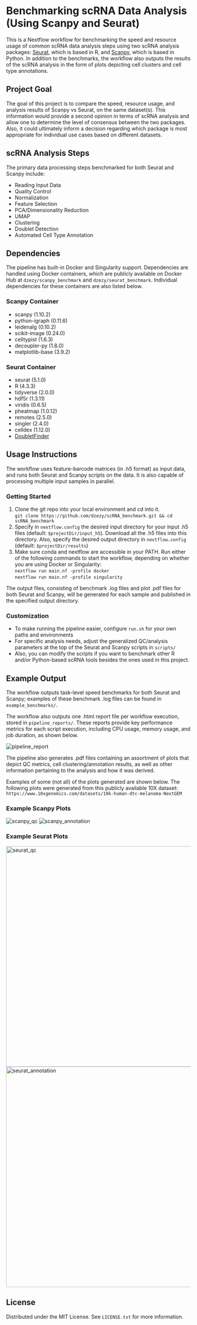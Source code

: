 # Benchmarking scRNA Data Analysis (Using Scanpy and Seurat)

This is a Nextflow workflow for benchmarking the speed and resource usage of common scRNA data analysis steps 
using two scRNA analysis packages: [Seurat](https://satijalab.org/seurat/), which is based in R, 
and [Scanpy](https://scanpy.readthedocs.io/), which is based in Python.  In addition to the benchmarks, the workflow 
also outputs the results of the scRNA analysis in the form of plots depicting cell clusters and cell type annotations. 

## Project Goal
The goal of this project is to compare the speed, resource usage, and analysis results of Scanpy vs Seurat, on the same dataset(s).
This information would provide a second opinion in terms of scRNA analysis and allow one to determine the level of consensus between the two packages. 
Also, it could ultimately inform a decision regarding which package is most appropriate for individual use cases based on different datasets.

## scRNA Analysis Steps
The primary data processing steps benchmarked for both Seurat and Scanpy include: 
* Reading Input Data
* Quality Control
* Normalization
* Feature Selection
* PCA/Dimensionality Reduction
* UMAP
* Clustering
* Doublet Detection
* Automated Cell Type Annotation


## Dependencies
The pipeline has built-in Docker and Singularity support. Dependencies are handled using Docker containers, which are publicly available on 
Docker Hub at `dzezy/scanpy_benchmark` and `dzezy/seurat_benchmark`. Individual dependencies for these containers are also listed below. 

### Scanpy Container
* scanpy (1.10.2)
* python-igraph (0.11.6)
* leidenalg (0.10.2)
* scikit-image (0.24.0)
* celltypist (1.6.3)
* decoupler-py (1.8.0)
* matplotlib-base (3.9.2)

### Seurat Container
* seurat (5.1.0)
* R (4.3.3)
* tidyverse (2.0.0)
* hdf5r (1.3.11)
* viridis (0.6.5)
* pheatmap (1.0.12)
* remotes (2.5.0)
* singler (2.4.0)
* celldex (1.12.0)
* [DoubletFinder](https://github.com/chris-mcginnis-ucsf/DoubletFinder/)

## Usage Instructions
The workflow uses feature-barcode matrices (in .h5 format) as input data, and runs both Seurat and Scanpy 
scripts on the data. It is also capable of processing multiple input samples in parallel. 

### Getting Started
1. Clone the git repo into your local environment and cd into it.  
   `git clone https://github.com/dzezy/scRNA_benchmark.git && cd scRNA_benchmark`
2. Specify in `nextflow.config` the desired input directory for your input .h5 files (default: `$projectDir/input_h5`). Download all the .h5 files into this directory.
   Also, specify the desired output directory in `nextflow.config` (default: `$projectDir/results`)
3. Make sure conda and nextflow are accessible in your PATH. Run either of the following commands to start the workflow, depending on whether you are using Docker or Singularity:  
   `nextflow run main.nf -profile docker`  
   `nextflow run main.nf -profile singularity`

The output files, consisting of benchmark .log files and plot .pdf files for both Seurat and Scanpy, will be generated for each sample and published in the specified output directory.

### Customization
* To make running the pipeline easier, configure `run.sh` for your own paths and environments
* For specific analysis needs, adjust the generalized QC/analysis parameters at the top of the Seurat and Scanpy scripts in `scripts/`
* Also, you can modify the scripts if you want to benchmark other R and/or Python-based scRNA tools besides the ones used in this project.

## Example Output
The workflow outputs task-level speed benchmarks for both Seurat and Scanpy; examples of these benchmark .log files can be found in `example_benchmarks/`. 

The workflow also outputs one .html report file per workflow execution, stored in `pipeline_reports/`. These reports 
provide key performance metrics for each script execution, including CPU usage, memory usage, and job duration, as shown below. 

![pipeline_report](screenshots/pipeline_report.png)

The pipeline also generates .pdf files containing an assortment of plots that depict QC metrics, cell clustering/annotation results, 
as well as other information pertaining to the analysis and how it was derived.  

Examples of some (not all) of the plots generated are shown below. The following plots were generated from this publicly available 10X dataset: `https://www.10xgenomics.com/datasets/10k-human-dtc-melanoma-NextGEM`

### Example Scanpy Plots
![scanpy_qc](screenshots/scanpy_qc.png)
![scanpy_annotation](screenshots/scanpy_annotation.png)


### Example Seurat Plots
<img src="screenshots/seurat_qc.png" alt="seurat_qc" width="600"/>
<img src="screenshots/seurat_annotation.png" alt="seurat_annotation" width="600"/>


## License
Distributed under the MIT License. See `LICENSE.txt` for more information.



